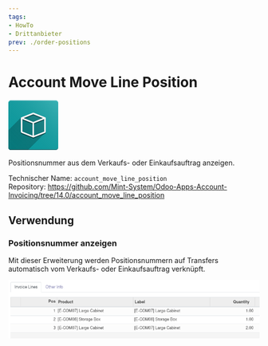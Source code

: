```yaml
---
tags:
- HowTo
- Drittanbieter
prev: ./order-positions
---
```

# Account Move Line Position
![icon_oms_box](assets/icon_oms_box.png)

Positionsnummer aus dem Verkaufs- oder Einkaufsauftrag anzeigen.

Technischer Name: `account_move_line_position`\
Repository: <https://github.com/Mint-System/Odoo-Apps-Account-Invoicing/tree/14.0/account_move_line_position>

## Verwendung

### Positionsnummer anzeigen

Mit dieser Erweiterung werden Positionsnummern auf Transfers automatisch vom Verkaufs- oder Einkaufsauftrag verknüpft.

![](assets/Account%20Move%20Line%20Position.png)